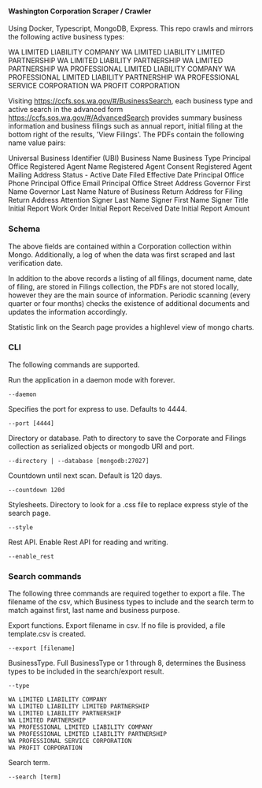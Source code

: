 #### Washington Corporation Scraper / Crawler

Using Docker, Typescript, MongoDB, Express. This repo crawls and mirrors the following active business types: 

WA LIMITED LIABILITY COMPANY
WA LIMITED LIABILITY LIMITED PARTNERSHIP
WA LIMITED LIABILITY PARTNERSHIP
WA LIMITED PARTNERSHIP
WA PROFESSIONAL LIMITED LIABILITY COMPANY
WA PROFESSIONAL LIMITED LIABILITY PARTNERSHIP
WA PROFESSIONAL SERVICE CORPORATION
WA PROFIT CORPORATION

Visiting https://ccfs.sos.wa.gov/#/BusinessSearch, each business type and active search in the advanced form https://ccfs.sos.wa.gov/#/AdvancedSearch provides summary business information and business filings such as annual report, initial filing at the bottom right of the results, 'View Filings'. The PDFs contain the following name value pairs:

Universal Business Identifier (UBI)
Business Name
Business Type
Principal Office
Registered Agent Name
Registered Agent Consent
Registered Agent Mailing Address
Status - Active
Date Filed
Effective Date
Principal Office Phone
Principal Office Email
Principal Office Street Address
Governor First Name
Governor Last Name
Nature of Business
Return Address for Filing
Return Address Attention
Signer Last Name
Signer First Name
Signer Title
Initial Report Work Order
Initial Report Received Date
Initial Report Amount

### Schema

The above fields are contained within a Corporation collection within Mongo. Additionally, a log of when the data was first scraped and last verification date.

In addition to the above records a listing of all filings, document name, date of filing, are stored in Filings collection, the PDFs are not stored locally, however they are the main source of information. Periodic scanning (every quarter or four months) checks the existence of additional documents and updates the information accordingly. 

Statistic link on the Search page provides a highlevel view of mongo charts. 

### CLI

The following commands are supported. 

Run the application in a daemon mode with forever. 
```
--daemon 
```

Specifies the port for express to use. Defaults to 4444.
```
--port [4444]
```

Directory or database.  Path to directory to save the Corporate and Filings collection as serialized objects or mongodb URI and port.
```
--directory | --database [mongodb:27027]
```

Countdown until next scan. Default is 120 days.
```
--countdown 120d 
```

Stylesheets. Directory to look for a .css file to replace express style of the search page.
```
--style
```

Rest API. Enable Rest API for reading and writing. 
```
--enable_rest
```

### Search commands

The following three commands are required together to export a file. The filename of the csv, which Business types to include and the search term to match against first, last name and business purpose.

Export functions. Export filename in csv. If no file is provided, a file template.csv is created. 
```
--export [filename]
```

BusinessType. Full BusinessType or 1 through 8, determines the Business types to be included in the search/export result. 
```
--type 

WA LIMITED LIABILITY COMPANY
WA LIMITED LIABILITY LIMITED PARTNERSHIP
WA LIMITED LIABILITY PARTNERSHIP
WA LIMITED PARTNERSHIP
WA PROFESSIONAL LIMITED LIABILITY COMPANY
WA PROFESSIONAL LIMITED LIABILITY PARTNERSHIP
WA PROFESSIONAL SERVICE CORPORATION
WA PROFIT CORPORATION
```

Search term. 
```
--search [term]
```